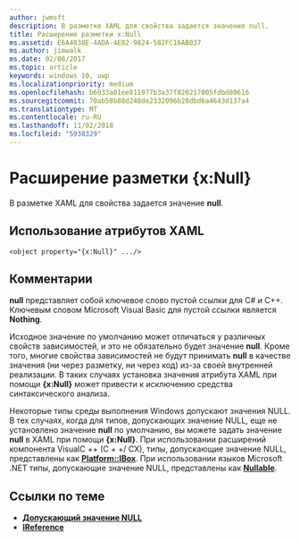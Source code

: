 ```yaml
---
author: jwmsft
description: В разметке XAML для свойства задается значение null.
title: Расширение разметки x:Null
ms.assetid: E6A4038E-4ADA-4E82-9824-582FC16AB037
ms.author: jimwalk
ms.date: 02/08/2017
ms.topic: article
keywords: windows 10, uwp
ms.localizationpriority: medium
ms.openlocfilehash: b6033a01ee811977b3a37f820217005fdbd80616
ms.sourcegitcommit: 70ab58b88d248de2332096b20dbd6a4643d137a4
ms.translationtype: MT
ms.contentlocale: ru-RU
ms.lasthandoff: 11/02/2018
ms.locfileid: "5938329"
---
```

# <a name="xnull-markup-extension"></a>Расширение разметки {x:Null}


В разметке XAML для свойства задается значение **null**.

## <a name="xaml-attribute-usage"></a>Использование атрибутов XAML

``` syntax
<object property="{x:Null}" .../>
```

## <a name="remarks"></a>Комментарии

**null** представляет собой ключевое слово пустой ссылки для C# и C++. Ключевым словом Microsoft Visual Basic для пустой ссылки является **Nothing**.

Исходное значение по умолчанию может отличаться у различных свойств зависимостей, и это не обязательно будет значение **null**. Кроме того, многие свойства зависимостей не будут принимать **null** в качестве значения (ни через разметку, ни через код) из-за своей внутренней реализации. В таких случаях установка значения атрибута XAML при помощи **{x:Null}** может привести к исключению средства синтаксического анализа.

Некоторые типы среды выполнения Windows допускают значения NULL. В тех случаях, когда для типов, допускающих значение NULL, еще не установлено значение **null** по умолчанию, вы можете задать значение **null** в XAML при помощи **{x:Null}**. При использовании расширений компонента VisualC ++ (C + +/ CX), типы, допускающие значение NULL, представлены как [**Platform::IBox<T>**](https://msdn.microsoft.com/library/windows/apps/xaml/jj606120.aspx). При использовании языков Microsoft .NET типы, допускающие значение NULL, представлены как [**Nullable<T>**](https://msdn.microsoft.com/library/windows/apps/xaml/b3h38hb0.aspx).

## <a name="related-topics"></a>Ссылки по теме

* [**Допускающий значение NULL<T>**](https://msdn.microsoft.com/library/windows/apps/xaml/b3h38hb0.aspx)
* [**IReference<T>**](https://msdn.microsoft.com/library/windows/apps/br225864)
 

